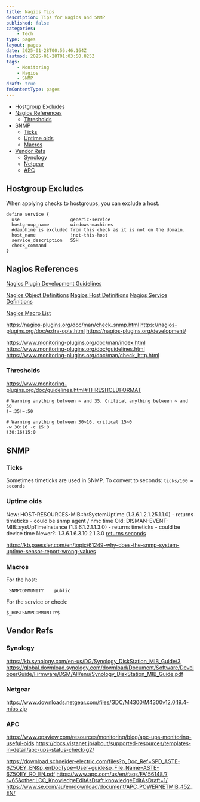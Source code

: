 ```yaml
---
title: Nagios Tips
description: Tips for Nagios and SNMP
published: false
categories:
    - Tech
type: pages
layout: pages
date: 2025-01-28T00:56:46.164Z
lastmod: 2025-01-28T01:03:50.825Z
tags:
    - Monitoring
    - Nagios
    - SNMP
draft: true
fmContentType: pages
---
```


<!--- cSpell:disable --->
* [Hostgroup Excludes](#hostgroup-excludes)
* [Nagios References](#nagios-references)
  * [Thresholds](#thresholds)
* [SNMP](#snmp)
  * [Ticks](#ticks)
  * [Uptime oids](#uptime-oids)
  * [Macros](#macros)
* [Vendor Refs](#vendor-refs)
  * [Synology](#synology)
  * [Netgear](#netgear)
  * [APC](#apc)

<!--- cSpell:enable --->

## Hostgroup Excludes

When applying checks to hostgroups, you can exclude a host.

```nagios
define service {
  use                   generic-service
  hostgroup_name        windows-machines
  #dauphine is excluded from this check as it is not on the domain.
  host_name             !not-this-host
  service_description   SSH
  check_command         
}
```

## Nagios References

[Nagios Plugin Development Guidelines](https://nagios-plugins.org/doc/guidelines.html)

[Nagios Object Definitions](https://assets.nagios.com/downloads/nagioscore/docs/nagioscore/4/en/objectdefinitions.html)
[Nagios Host Definitions](https://assets.nagios.com/downloads/nagioscore/docs/nagioscore/4/en/objectdefinitions.html#host)
[Nagios Service Definitions](https://assets.nagios.com/downloads/nagioscore/docs/nagioscore/4/en/objectdefinitions.html#service)

[Nagios Macro List](https://assets.nagios.com/downloads/nagioscore/docs/nagioscore/4/en/macrolist.html)

<https://nagios-plugins.org/doc/man/check_snmp.html>
<https://nagios-plugins.org/doc/extra-opts.html>
<https://nagios-plugins.org/development/>

<https://www.monitoring-plugins.org/doc/man/index.html>
<https://www.monitoring-plugins.org/doc/guidelines.html>
<https://www.monitoring-plugins.org/doc/man/check_http.html>

### Thresholds

<https://www.monitoring-plugins.org/doc/guidelines.html#THRESHOLDFORMAT>

```nagios
# Warning anything between ~ and 35, Critical anything between ~ and 50
!~:35!~:50

# Warning anything between 30~16, critical 15~0
-w 30:16 -c 15:0
!30:16!15:0
```

## SNMP

### Ticks

Sometimes timeticks are used in SNMP. To convert to seconds:
`ticks/100 = seconds`

### Uptime oids

New: HOST-RESOURCES-MIB::hrSystemUptime (1.3.6.1.2.1.25.1.1.0) - returns timeticks - could be snmp agent / nmc time
Old: DISMAN-EVENT-MIB::sysUpTimeInstance (1.3.6.1.2.1.1.3.0) - returns timeticks - could be device time
Newer?: 1.3.6.1.6.3.10.2.1.3.0 [returns seconds](https://mibs.observium.org/mib/SNMP-FRAMEWORK-MIB/#snmpEngineTime)

<https://kb.paessler.com/en/topic/61249-why-does-the-snmp-system-uptime-sensor-report-wrong-values>

### Macros

For the host:

```nagios
_SNMPCOMMUNITY    public
```

For the service or check:

```nagios
$_HOSTSNMPCOMMUNITY$
```

## Vendor Refs

### Synology

<https://kb.synology.com/en-us/DG/Synology_DiskStation_MIB_Guide/3>
<https://global.download.synology.com/download/Document/Software/DeveloperGuide/Firmware/DSM/All/enu/Synology_DiskStation_MIB_Guide.pdf>

### Netgear

<https://www.downloads.netgear.com/files/GDC/M4300/M4300v12.0.19.4-mibs.zip>

### APC

<https://www.opsview.com/resources/monitoring/blog/apc-ups-monitoring-useful-oids>
<https://docs.vistanet.jp/about/supported-resources/templates-in-detail/apc-ups-status-check-g2/>

<https://download.schneider-electric.com/files?p_Doc_Ref=SPD_ASTE-6Z5QEY_EN&p_enDocType=User+guide&p_File_Name=ASTE-6Z5QEY_R0_EN.pdf>
<https://www.apc.com/us/en/faqs/FA156148/?r=65&other.LCC_KnowledgeEditAsDraft.knowledgeEditAsDraft=1/>
<https://www.se.com/au/en/download/document/APC_POWERNETMIB_452_EN/>
